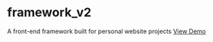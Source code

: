 # framework_v2
A front-end framework built for personal website projects
[View Demo](https://kccnma.github.io/framework_v2/)
